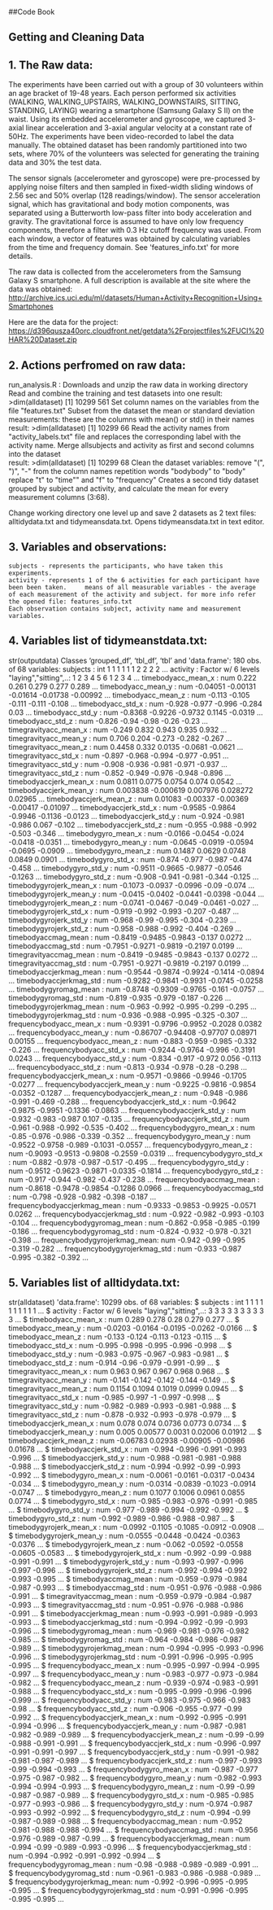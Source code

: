 ##Code Book
## Getting and Cleaning Data
 
## 1. The Raw data: 
The experiments have been carried out with a group of 30 volunteers within an age bracket of 19-48 years. Each person performed six activities (WALKING, WALKING_UPSTAIRS, WALKING_DOWNSTAIRS, SITTING, STANDING, LAYING) wearing a smartphone (Samsung Galaxy S II) on the waist. Using its embedded accelerometer and gyroscope, we captured 3-axial linear acceleration and 3-axial angular velocity at a constant rate of 50Hz. The experiments have been video-recorded to label the data manually. The obtained dataset has been randomly partitioned into two sets, where 70% of the volunteers was selected for generating the training data and 30% the test data. 

The sensor signals (accelerometer and gyroscope) were pre-processed by applying noise filters and then sampled in fixed-width sliding windows of 2.56 sec and 50% overlap (128 readings/window). The sensor acceleration signal, which has gravitational and body motion components, was separated using a Butterworth low-pass filter into body acceleration and gravity. The gravitational force is assumed to have only low frequency components, therefore a filter with 0.3 Hz cutoff frequency was used. From each window, a vector of features was obtained by calculating variables from the time and frequency domain. See 'features_info.txt' for more details.

The raw data is collected from the accelerometers from the Samsung Galaxy S smartphone. A full description is available at the site where the data was obtained:
    http://archive.ics.uci.edu/ml/datasets/Human+Activity+Recognition+Using+Smartphones

Here are the data for the project:
    https://d396qusza40orc.cloudfront.net/getdata%2Fprojectfiles%2FUCI%20HAR%20Dataset.zip

## 2. Actions perfromed on raw data:
run_analysis.R :
  Downloads and unzip the raw data in working directory 
  Read and combine the training and test datasets into one
      result: 
          >dim(alldataset) 
          [1] 10299   561
  Set column names on the variables from the file "features.txt"
  Subset from the dataset the  mean or standard deviation measurements: 
      these are the columns with mean() or std() in their names
      result: 
          >dim(alldataset)
          [1] 10299    66
  Read the activity names from "activity_labels.txt" file and replaces the corresponding label with the activity name. 
  Merge allsubjects and activity as first and second columns into the dataset      
        result: 
        >dim(alldataset)
        [1] 10299    68
  Clean the dataset variables: 
    remove "(", ")", "-" from the column names 
    repetition words "bodybody" to "body"
    replace "t" to "time"" and "f" to "frequency"
  Creates a second tidy dataset grouped by subject and activity, and calculate the mean for every measurement columns (3:68).
    
  Change working directory one level up and save 2 datasets as 2 text files: alltidydata.txt and tidymeansdata.txt. Opens tidymeansdata.txt in text editor. 
  
## 3. Variables and observations:
    subjects - represents the participants, who have taken this experiments.
    activity - represents 1 of the 6 activities for each participant have been been taken.     means of all measurable variables - the average of each measurement of the activity and subject. for more info refer the opened file: features_info.txt
    Each observation contains subject, activity name and measurement variables.
    
## 4. Variables list of tidymeanstdata.txt: 
str(outputdata)
Classes ‘grouped_df’, ‘tbl_df’, ‘tbl’ and 'data.frame':	180 obs. of  68 variables:
 subjects                     : int  1 1 1 1 1 1 2 2 2 2 ...
 activity                     : Factor w/ 6 levels "laying","sitting",..: 1 2 3 4 5 6 1 2 3 4 ...
   timebodyacc_mean_x           : num  0.222 0.261 0.279 0.277 0.289 ...
   timebodyacc_mean_y           : num  -0.04051 -0.00131 -0.01614 -0.01738 -0.00992 ...
   timebodyacc_mean_z           : num  -0.113 -0.105 -0.111 -0.111 -0.108 ...
   timebodyacc_std_x            : num  -0.928 -0.977 -0.996 -0.284 0.03 ...
   timebodyacc_std_y            : num  -0.8368 -0.9226 -0.9732 0.1145 -0.0319 ...
   timebodyacc_std_z            : num  -0.826 -0.94 -0.98 -0.26 -0.23 ...
   timegravityacc_mean_x        : num  -0.249 0.832 0.943 0.935 0.932 ...
   timegravityacc_mean_y        : num  0.706 0.204 -0.273 -0.282 -0.267 ...
   timegravityacc_mean_z        : num  0.4458 0.332 0.0135 -0.0681 -0.0621 ...
   timegravityacc_std_x         : num  -0.897 -0.968 -0.994 -0.977 -0.951 ...
   timegravityacc_std_y         : num  -0.908 -0.936 -0.981 -0.971 -0.937 ...
   timegravityacc_std_z         : num  -0.852 -0.949 -0.976 -0.948 -0.896 ...
   timebodyaccjerk_mean_x       : num  0.0811 0.0775 0.0754 0.074 0.0542 ...
   timebodyaccjerk_mean_y       : num  0.003838 -0.000619 0.007976 0.028272 0.02965 ...
   timebodyaccjerk_mean_z       : num  0.01083 -0.00337 -0.00369 -0.00417 -0.01097 ...
   timebodyaccjerk_std_x        : num  -0.9585 -0.9864 -0.9946 -0.1136 -0.0123 ...
   timebodyaccjerk_std_y        : num  -0.924 -0.981 -0.986 0.067 -0.102 ...
   timebodyaccjerk_std_z        : num  -0.955 -0.988 -0.992 -0.503 -0.346 ...
   timebodygyro_mean_x          : num  -0.0166 -0.0454 -0.024 -0.0418 -0.0351 ...
   timebodygyro_mean_y          : num  -0.0645 -0.0919 -0.0594 -0.0695 -0.0909 ...
   timebodygyro_mean_z          : num  0.1487 0.0629 0.0748 0.0849 0.0901 ...
   timebodygyro_std_x           : num  -0.874 -0.977 -0.987 -0.474 -0.458 ...
   timebodygyro_std_y           : num  -0.9511 -0.9665 -0.9877 -0.0546 -0.1263 ...
   timebodygyro_std_z           : num  -0.908 -0.941 -0.981 -0.344 -0.125 ...
   timebodygyrojerk_mean_x      : num  -0.1073 -0.0937 -0.0996 -0.09 -0.074 ...
   timebodygyrojerk_mean_y      : num  -0.0415 -0.0402 -0.0441 -0.0398 -0.044 ...
   timebodygyrojerk_mean_z      : num  -0.0741 -0.0467 -0.049 -0.0461 -0.027 ...
   timebodygyrojerk_std_x       : num  -0.919 -0.992 -0.993 -0.207 -0.487 ...
   timebodygyrojerk_std_y       : num  -0.968 -0.99 -0.995 -0.304 -0.239 ...
   timebodygyrojerk_std_z       : num  -0.958 -0.988 -0.992 -0.404 -0.269 ...
   timebodyaccmag_mean          : num  -0.8419 -0.9485 -0.9843 -0.137 0.0272 ...
   timebodyaccmag_std           : num  -0.7951 -0.9271 -0.9819 -0.2197 0.0199 ...
   timegravityaccmag_mean       : num  -0.8419 -0.9485 -0.9843 -0.137 0.0272 ...
   timegravityaccmag_std        : num  -0.7951 -0.9271 -0.9819 -0.2197 0.0199 ...
   timebodyaccjerkmag_mean      : num  -0.9544 -0.9874 -0.9924 -0.1414 -0.0894 ...
   timebodyaccjerkmag_std       : num  -0.9282 -0.9841 -0.9931 -0.0745 -0.0258 ...
   timebodygyromag_mean         : num  -0.8748 -0.9309 -0.9765 -0.161 -0.0757 ...
   timebodygyromag_std          : num  -0.819 -0.935 -0.979 -0.187 -0.226 ...
   timebodygyrojerkmag_mean     : num  -0.963 -0.992 -0.995 -0.299 -0.295 ...
   timebodygyrojerkmag_std      : num  -0.936 -0.988 -0.995 -0.325 -0.307 ...
   frequencybodyacc_mean_x      : num  -0.9391 -0.9796 -0.9952 -0.2028 0.0382 ...
   frequencybodyacc_mean_y      : num  -0.86707 -0.94408 -0.97707 0.08971 0.00155 ...
   frequencybodyacc_mean_z      : num  -0.883 -0.959 -0.985 -0.332 -0.226 ...
   frequencybodyacc_std_x       : num  -0.9244 -0.9764 -0.996 -0.3191 0.0243 ...
   frequencybodyacc_std_y       : num  -0.834 -0.917 -0.972 0.056 -0.113 ...
   frequencybodyacc_std_z       : num  -0.813 -0.934 -0.978 -0.28 -0.298 ...
   frequencybodyaccjerk_mean_x  : num  -0.9571 -0.9866 -0.9946 -0.1705 -0.0277 ...
   frequencybodyaccjerk_mean_y  : num  -0.9225 -0.9816 -0.9854 -0.0352 -0.1287 ...
   frequencybodyaccjerk_mean_z  : num  -0.948 -0.986 -0.991 -0.469 -0.288 ...
   frequencybodyaccjerk_std_x   : num  -0.9642 -0.9875 -0.9951 -0.1336 -0.0863 ...
   frequencybodyaccjerk_std_y   : num  -0.932 -0.983 -0.987 0.107 -0.135 ...
   frequencybodyaccjerk_std_z   : num  -0.961 -0.988 -0.992 -0.535 -0.402 ...
   frequencybodygyro_mean_x     : num  -0.85 -0.976 -0.986 -0.339 -0.352 ...
   frequencybodygyro_mean_y     : num  -0.9522 -0.9758 -0.989 -0.1031 -0.0557 ...
   frequencybodygyro_mean_z     : num  -0.9093 -0.9513 -0.9808 -0.2559 -0.0319 ...
   frequencybodygyro_std_x      : num  -0.882 -0.978 -0.987 -0.517 -0.495 ...
   frequencybodygyro_std_y      : num  -0.9512 -0.9623 -0.9871 -0.0335 -0.1814 ...
   frequencybodygyro_std_z      : num  -0.917 -0.944 -0.982 -0.437 -0.238 ...
   frequencybodyaccmag_mean     : num  -0.8618 -0.9478 -0.9854 -0.1286 0.0966 ...
   frequencybodyaccmag_std      : num  -0.798 -0.928 -0.982 -0.398 -0.187 ...
   frequencybodyaccjerkmag_mean : num  -0.9333 -0.9853 -0.9925 -0.0571 0.0262 ...
   frequencybodyaccjerkmag_std  : num  -0.922 -0.982 -0.993 -0.103 -0.104 ...
   frequencybodygyromag_mean    : num  -0.862 -0.958 -0.985 -0.199 -0.186 ...
   frequencybodygyromag_std     : num  -0.824 -0.932 -0.978 -0.321 -0.398 ...
   frequencybodygyrojerkmag_mean: num  -0.942 -0.99 -0.995 -0.319 -0.282 ...
   frequencybodygyrojerkmag_std : num  -0.933 -0.987 -0.995 -0.382 -0.392 ...

## 5. Variables list of alltidydata.txt:
str(alldataset)
'data.frame':	10299 obs. of  68 variables:
 $ subjects                     : int  1 1 1 1 1 1 1 1 1 1 ...
 $ activity                     : Factor w/ 6 levels "laying","sitting",..: 3 3 3 3 3 3 3 3 3 3 ...
 $ timebodyacc_mean_x           : num  0.289 0.278 0.28 0.279 0.277 ...
 $ timebodyacc_mean_y           : num  -0.0203 -0.0164 -0.0195 -0.0262 -0.0166 ...
 $ timebodyacc_mean_z           : num  -0.133 -0.124 -0.113 -0.123 -0.115 ...
 $ timebodyacc_std_x            : num  -0.995 -0.998 -0.995 -0.996 -0.998 ...
 $ timebodyacc_std_y            : num  -0.983 -0.975 -0.967 -0.983 -0.981 ...
 $ timebodyacc_std_z            : num  -0.914 -0.96 -0.979 -0.991 -0.99 ...
 $ timegravityacc_mean_x        : num  0.963 0.967 0.967 0.968 0.968 ...
 $ timegravityacc_mean_y        : num  -0.141 -0.142 -0.142 -0.144 -0.149 ...
 $ timegravityacc_mean_z        : num  0.1154 0.1094 0.1019 0.0999 0.0945 ...
 $ timegravityacc_std_x         : num  -0.985 -0.997 -1 -0.997 -0.998 ...
 $ timegravityacc_std_y         : num  -0.982 -0.989 -0.993 -0.981 -0.988 ...
 $ timegravityacc_std_z         : num  -0.878 -0.932 -0.993 -0.978 -0.979 ...
 $ timebodyaccjerk_mean_x       : num  0.078 0.074 0.0736 0.0773 0.0734 ...
 $ timebodyaccjerk_mean_y       : num  0.005 0.00577 0.0031 0.02006 0.01912 ...
 $ timebodyaccjerk_mean_z       : num  -0.06783 0.02938 -0.00905 -0.00986 0.01678 ...
 $ timebodyaccjerk_std_x        : num  -0.994 -0.996 -0.991 -0.993 -0.996 ...
 $ timebodyaccjerk_std_y        : num  -0.988 -0.981 -0.981 -0.988 -0.988 ...
 $ timebodyaccjerk_std_z        : num  -0.994 -0.992 -0.99 -0.993 -0.992 ...
 $ timebodygyro_mean_x          : num  -0.0061 -0.0161 -0.0317 -0.0434 -0.034 ...
 $ timebodygyro_mean_y          : num  -0.0314 -0.0839 -0.1023 -0.0914 -0.0747 ...
 $ timebodygyro_mean_z          : num  0.1077 0.1006 0.0961 0.0855 0.0774 ...
 $ timebodygyro_std_x           : num  -0.985 -0.983 -0.976 -0.991 -0.985 ...
 $ timebodygyro_std_y           : num  -0.977 -0.989 -0.994 -0.992 -0.992 ...
 $ timebodygyro_std_z           : num  -0.992 -0.989 -0.986 -0.988 -0.987 ...
 $ timebodygyrojerk_mean_x      : num  -0.0992 -0.1105 -0.1085 -0.0912 -0.0908 ...
 $ timebodygyrojerk_mean_y      : num  -0.0555 -0.0448 -0.0424 -0.0363 -0.0376 ...
 $ timebodygyrojerk_mean_z      : num  -0.062 -0.0592 -0.0558 -0.0605 -0.0583 ...
 $ timebodygyrojerk_std_x       : num  -0.992 -0.99 -0.988 -0.991 -0.991 ...
 $ timebodygyrojerk_std_y       : num  -0.993 -0.997 -0.996 -0.997 -0.996 ...
 $ timebodygyrojerk_std_z       : num  -0.992 -0.994 -0.992 -0.993 -0.995 ...
 $ timebodyaccmag_mean          : num  -0.959 -0.979 -0.984 -0.987 -0.993 ...
 $ timebodyaccmag_std           : num  -0.951 -0.976 -0.988 -0.986 -0.991 ...
 $ timegravityaccmag_mean       : num  -0.959 -0.979 -0.984 -0.987 -0.993 ...
 $ timegravityaccmag_std        : num  -0.951 -0.976 -0.988 -0.986 -0.991 ...
 $ timebodyaccjerkmag_mean      : num  -0.993 -0.991 -0.989 -0.993 -0.993 ...
 $ timebodyaccjerkmag_std       : num  -0.994 -0.992 -0.99 -0.993 -0.996 ...
 $ timebodygyromag_mean         : num  -0.969 -0.981 -0.976 -0.982 -0.985 ...
 $ timebodygyromag_std          : num  -0.964 -0.984 -0.986 -0.987 -0.989 ...
 $ timebodygyrojerkmag_mean     : num  -0.994 -0.995 -0.993 -0.996 -0.996 ...
 $ timebodygyrojerkmag_std      : num  -0.991 -0.996 -0.995 -0.995 -0.995 ...
 $ frequencybodyacc_mean_x      : num  -0.995 -0.997 -0.994 -0.995 -0.997 ...
 $ frequencybodyacc_mean_y      : num  -0.983 -0.977 -0.973 -0.984 -0.982 ...
 $ frequencybodyacc_mean_z      : num  -0.939 -0.974 -0.983 -0.991 -0.988 ...
 $ frequencybodyacc_std_x       : num  -0.995 -0.999 -0.996 -0.996 -0.999 ...
 $ frequencybodyacc_std_y       : num  -0.983 -0.975 -0.966 -0.983 -0.98 ...
 $ frequencybodyacc_std_z       : num  -0.906 -0.955 -0.977 -0.99 -0.992 ...
 $ frequencybodyaccjerk_mean_x  : num  -0.992 -0.995 -0.991 -0.994 -0.996 ...
 $ frequencybodyaccjerk_mean_y  : num  -0.987 -0.981 -0.982 -0.989 -0.989 ...
 $ frequencybodyaccjerk_mean_z  : num  -0.99 -0.99 -0.988 -0.991 -0.991 ...
 $ frequencybodyaccjerk_std_x   : num  -0.996 -0.997 -0.991 -0.991 -0.997 ...
 $ frequencybodyaccjerk_std_y   : num  -0.991 -0.982 -0.981 -0.987 -0.989 ...
 $ frequencybodyaccjerk_std_z   : num  -0.997 -0.993 -0.99 -0.994 -0.993 ...
 $ frequencybodygyro_mean_x     : num  -0.987 -0.977 -0.975 -0.987 -0.982 ...
 $ frequencybodygyro_mean_y     : num  -0.982 -0.993 -0.994 -0.994 -0.993 ...
 $ frequencybodygyro_mean_z     : num  -0.99 -0.99 -0.987 -0.987 -0.989 ...
 $ frequencybodygyro_std_x      : num  -0.985 -0.985 -0.977 -0.993 -0.986 ...
 $ frequencybodygyro_std_y      : num  -0.974 -0.987 -0.993 -0.992 -0.992 ...
 $ frequencybodygyro_std_z      : num  -0.994 -0.99 -0.987 -0.989 -0.988 ...
 $ frequencybodyaccmag_mean     : num  -0.952 -0.981 -0.988 -0.988 -0.994 ...
 $ frequencybodyaccmag_std      : num  -0.956 -0.976 -0.989 -0.987 -0.99 ...
 $ frequencybodyaccjerkmag_mean : num  -0.994 -0.99 -0.989 -0.993 -0.996 ...
 $ frequencybodyaccjerkmag_std  : num  -0.994 -0.992 -0.991 -0.992 -0.994 ...
 $ frequencybodygyromag_mean    : num  -0.98 -0.988 -0.989 -0.989 -0.991 ...
 $ frequencybodygyromag_std     : num  -0.961 -0.983 -0.986 -0.988 -0.989 ...
 $ frequencybodygyrojerkmag_mean: num  -0.992 -0.996 -0.995 -0.995 -0.995 ...
 $ frequencybodygyrojerkmag_std : num  -0.991 -0.996 -0.995 -0.995 -0.995 ...
 
